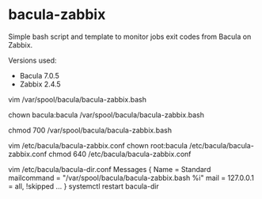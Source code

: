 # bacula-zabbix

Simple bash script and template to monitor jobs exit codes from Bacula on Zabbix.

Versions used:
- Bacula 7.0.5
- Zabbix 2.4.5

vim /var/spool/bacula/bacula-zabbix.bash

chown bacula:bacula /var/spool/bacula/bacula-zabbix.bash

chmod 700 /var/spool/bacula/bacula-zabbix.bash

vim /etc/bacula/bacula-zabbix.conf
chown root:bacula /etc/bacula/bacula-zabbix.conf
chmod 640 /etc/bacula/bacula-zabbix.conf

vim /etc/bacula/bacula-dir.conf
  Messages {
    Name = Standard
    mailcommand = "/var/spool/bacula/bacula-zabbix.bash %i"
    mail = 127.0.0.1 = all, !skipped
    ...
  }
systemctl restart bacula-dir
